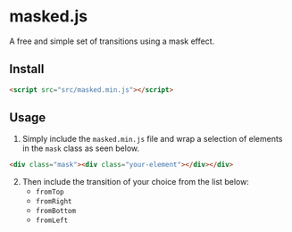# masked.js
A free and simple set of transitions using a mask effect.

Install
--------------
```html
<script src="src/masked.min.js"></script>
```

Usage
--------------
  1. Simply include the `masked.min.js` file and wrap a selection of elements in the `mask` class as seen below.
  
  ```html
  <div class="mask"><div class="your-element"></div></div>
  ```
  
  2. Then include the transition of your choice from the list below:
      * `fromTop`
      * `fromRight`
      * `fromBottom`
      * `fromLeft`
